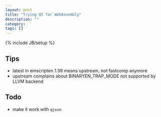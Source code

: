 ```yaml
---
layout: post
title: "Trying Qt for WebAssembly"
description: ""
category: 
tags: []
---
```

{% include JB/setup %}

## Tips

- latest in emscripten 1.39 means upstream, not fastcomp anymore
- upstream complains about BINARYEN_TRAP_MODE not supported by LLVM backend

## Todo

- make it work with `qjson`
